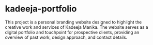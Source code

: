 # kadeeja-portfolio
This project is a personal branding website designed to highlight the creative work and services of Kadeeja Manika. The website serves as a digital portfolio and touchpoint for prospective clients, providing an overview of past work, design approach, and contact details.
